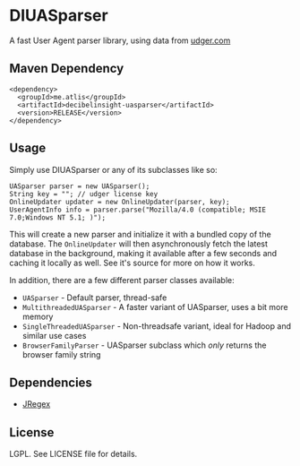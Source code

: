 # DIUASparser

A fast User Agent parser library, using data from [udger.com](http://udger.com/)

## Maven Dependency
```
<dependency>
  <groupId>me.atlis</groupId>
  <artifactId>decibelinsight-uasparser</artifactId>
  <version>RELEASE</version>
</dependency>
```

## Usage

Simply use DIUASparser or any of its subclasses like so:

```
UASparser parser = new UASparser();
String key = ""; // udger license key
OnlineUpdater updater = new OnlineUpdater(parser, key);
UserAgentInfo info = parser.parse("Mozilla/4.0 (compatible; MSIE 7.0;Windows NT 5.1; )");
```

This will create a new parser and initialize it with a bundled copy of the database. The
``OnlineUpdater`` will then asynchronously fetch the latest database in the
background, making it available after a few seconds and caching it locally as well. See
it's source for more on how it works.

In addition, there are a few different parser classes available:

* ``UASparser`` - Default parser, thread-safe
* ``MultithreadedUASparser`` - A faster variant of UASparser, uses a bit more memory
* ``SingleThreadedUASparser`` - Non-threadsafe variant, ideal for Hadoop and similar use cases
* ``BrowserFamilyParser`` - UASparser subclass which _only_ returns the browser family string

## Dependencies

* [JRegex](http://jregex.sourceforge.net/)

## License

LGPL. See LICENSE file for details.
